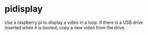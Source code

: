 # pidisplay
Use a raspberry pi to display a video in a loop.  If there is a USB drive inserted when it is booted, copy a new video from the drive.
